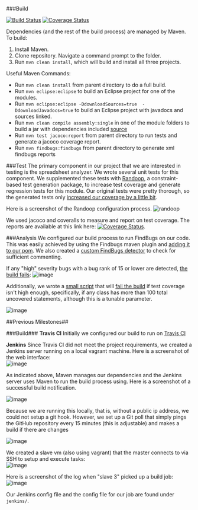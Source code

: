 ###Build

[![Build Status](https://travis-ci.org/kjlubick/DevOps-Project.svg?branch=master)](https://travis-ci.org/kjlubick/DevOps-Project) [![Coverage Status](https://coveralls.io/repos/kjlubick/DevOps-Project/badge.svg?branch=master)](https://coveralls.io/r/kjlubick/DevOps-Project?branch=master)

Dependencies (and the rest of the build process) are managed by Maven.  To build:   
1. Install Maven.  
2. Clone repository.  Navigate a command prompt to the folder.  
3. Run `mvn clean install`, which will build and install all three projects.

Useful Maven Commands:  
- Run `mvn clean install` from parent directory to do a full build.  
- Run `mvn eclipse:eclipse` to build an Eclipse project for one of the modules.  
- Run `mvn eclipse:eclipse -DdownloadSources=true  -DdownloadJavadocs=true` to build an Eclipse project with javadocs and sources linked.  
- Run `mvn clean compile assembly:single` in one of the module folders to build a jar with dependencies included [source](http://stackoverflow.com/a/574650/1447621)
- Run `mvn test jacoco:report` from parent directory to run tests and generate a jacoco coverage report.
- Run `mvn findbugs:findbugs` from parent directory to generate xml findbugs reports



###Test
The primary component in our project that we are interested in testing is the spreadsheet analyzer. We wrote several unit tests for this component. We supplemented these tests with [Randoop](https://code.google.com/p/randoop/), a constraint-based test generation package, to increase test coverage and generate regression tests for this module. Our original tests were pretty thorough, so the generated tests only [increased our coverage by a little bit](https://coveralls.io/builds/2069537).

Here is a screenshot of the Randoop configuration process.
![randoop](https://cloud.githubusercontent.com/assets/5032534/6547600/16bf44d6-c5b3-11e4-9dcd-33c6679ec35d.PNG)

We used jacoco and coveralls to measure and report on test coverage. The reports are available at this link here: [![Coverage Status](https://coveralls.io/repos/kjlubick/DevOps-Project/badge.svg?branch=master)](https://coveralls.io/r/kjlubick/DevOps-Project?branch=master).

###Analysis
We configured our build process to run FindBugs on our code.  This was easily achieved by using the Findbugs maven plugin and [adding it to our pom](https://github.com/kjlubick/DevOps-Project/commit/45be481f785d0014846acc54d66106d99f542d59). We also created a [custom FindBugs detector](https://github.com/kjlubick/DevOps-CustomFindBugs) to check for sufficient commenting. 

If any "high" severity bugs with a bug rank of 15 or lower are detected, [the build fails](https://travis-ci.org/kjlubick/DevOps-Project/builds/53095587):
![image](https://cloud.githubusercontent.com/assets/6819944/6562989/ff0adab4-c673-11e4-92fe-30f00d6c6cd5.png)

Additionally, we wrote a [small script](https://github.com/kjlubick/DevOps-Project/blob/b1a8efa3302ea592c5a6c54c564a0306939b6f07/coverageChecker.py) that will [fail the build](https://travis-ci.org/kjlubick/DevOps-Project/builds/53696975) if test coverage isn't high enough, specifically, if any class has more than 100 total uncovered statements, although this is a tunable parameter. 

![image](https://cloud.githubusercontent.com/assets/6819944/6563033/6611180e-c674-11e4-931c-bcda41f33283.png)


##Previous Milestones##

###Build###
**Travis CI**
Initially we configured our build to run on 
[Travis CI](https://travis-ci.org/DeveloperLiberationFront/Spreadsheet-Common-Crawler)

**Jenkins**
Since Travis CI did not meet the project requirements, we created a Jenkins server running on a local vagrant machine.  Here is a screenshot of the web interface:   
![image](https://cloud.githubusercontent.com/assets/6819944/6066907/9461437c-ad3e-11e4-9915-1f8e286b3131.png)

As indicated above, Maven manages our dependencies and the Jenkins server uses Maven to run the build process using. Here is a screenshot of a successful build notification. 

![image](https://cloud.githubusercontent.com/assets/5032534/6063888/789df68c-ad28-11e4-82f3-62788cf0002a.png)

Because we are running this locally, that is, without a public ip address, we could not setup a git hook.  However, we set up a Git poll that simply pings the GitHub repository every 15 minutes (this is adjustable) and makes a build if there are changes

![image](https://cloud.githubusercontent.com/assets/6819944/6066588/2fe9c9d4-ad3c-11e4-9d09-bcf6879ac020.png)


We created a slave vm (also using vagrant) that the master connects to via SSH to setup and execute tasks:  
![image](https://cloud.githubusercontent.com/assets/6819944/6066396/d1dc4d4a-ad3a-11e4-9742-f4be53e9a58a.png)

Here is a screenshot of the log when "slave 3" picked up a build job:
![image](https://cloud.githubusercontent.com/assets/6819944/6066633/8d4c50a6-ad3c-11e4-88dd-c6b029c5cf69.png)

Our Jenkins config file and the config file for our job are found under `jenkins/`.